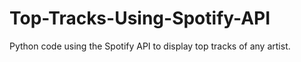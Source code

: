 # Top-Tracks-Using-Spotify-API
Python code using the Spotify API to display top tracks of any artist.
